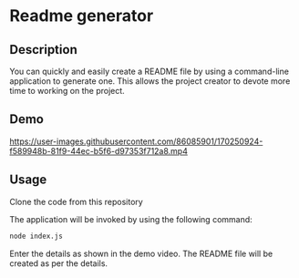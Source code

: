 # Readme generator

## Description

You can quickly and easily create a README file by using a command-line application to generate one. This allows the project creator to devote more time to working on the project.

## Demo


https://user-images.githubusercontent.com/86085901/170250924-f589948b-81f9-44ec-b5f6-d97353f712a8.mp4


## Usage

Clone the code from this repository

The application will be invoked by using the following command:

```bash
node index.js
```

Enter the details as shown in the demo video.
The README file will be created as per the details.
